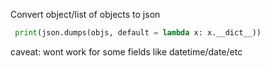 
Convert object/list of objects to json

```python
 print(json.dumps(objs, default = lambda x: x.__dict__))
```
caveat: wont work for some fields like datetime/date/etc
